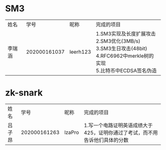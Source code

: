 # SM3
<table>
  <tr>
    <td>姓名</td>
    <td>学号</td>
    <td>昵称</td>
    <td>完成的项目</td>
  </tr>
  <tr>
    <td>李瑞涵</td>
    <td>202000161037</td>
    <td>leerh123</td>
    <td>
        1.SM3实现及长度扩展攻击<br>
        2.SM3优化(3MB/s)<br>
        3.SM3生日攻击(48bit)<br>
        4.RFC6962中merkle树的实现<br>
        5.比特币中ECDSA签名伪造<br>
      </td>
  </tr>
</table>

# zk-snark
<table>
  <tr>
    <td>姓名</td>
    <td>学号</td>
    <td>昵称</td>
    <td>完成的项目</td>
  </tr>
  <tr>
    <td>吕子昂</td>
    <td>202000161263</td>
    <td>lzaPro</td>
    <td>
        1.写一个电路证明英语成绩大于425，证明你通过了考试，而不用告诉他们具体的分数<br>

  </tr>
</table>
